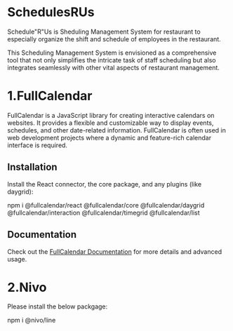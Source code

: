 # SchedulesRUs

Schedule"R"Us is Sheduling Management System for restaurant to especially organize the shift and schedule of employees in the restaurant.

This Scheduling Management System is envisioned as a comprehensive tool that not only simplifies the intricate task of staff scheduling but also integrates seamlessly with other vital aspects of restaurant management.

# 1.FullCalendar

FullCalendar is a JavaScript library for creating interactive calendars on websites. It provides a flexible and customizable way to display events, schedules, and other date-related information. FullCalendar is often used in web development projects where a dynamic and feature-rich calendar interface is required.

## Installation

Install the React connector, the core package, and any plugins (like daygrid):

npm i @fullcalendar/react @fullcalendar/core @fullcalendar/daygrid @fullcalendar/interaction @fullcalendar/timegrid @fullcalendar/list

## Documentation

Check out the [FullCalendar Documentation](https://fullcalendar.io/docs) for more details and advanced usage.


# 2.Nivo

 Please install the below packgage:
   
  npm i @nivo/line
